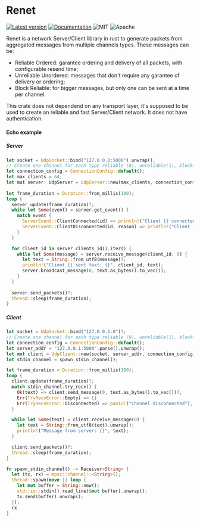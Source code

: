 # Renet
[![Latest version](https://img.shields.io/crates/v/renet.svg)](https://crates.io/crates/renet)
[![Documentation](https://docs.rs/renet/badge.svg)](https://docs.rs/renet)
![MIT](https://img.shields.io/badge/license-MIT-blue.svg)
![Apache](https://img.shields.io/badge/license-Apache-blue.svg)

Renet is a network Server/Client library in rust to generate packets from aggregated messages from multiple channels types. These messages can be:

- Reliable Ordered: garantee ordering and delivery of all packets, with configurable resend time;
- Unreliable Unordered: messages that don't require any garantee of delivery or ordering;
- Block Reliable: for bigger messages, but only one can be sent at a time per channel.

This crate does not dependend on any transport layer, it's supposed to be used to create an reliable and fast Server/Client network.
It does not have authentication.

#### Echo example
##### Server

```rust
let socket = UdpSocket::bind("127.0.0.0:5000").unwrap();
// Create one channel for each type reliable (0), unreliable(1), block(2)
let connection_config = ConnectionConfig::default();
let max_clients = 64;
let mut server: UdpServer = UdpServer::new(max_clients, connection_config, socket)?;
    
let frame_duration = Duration::from_millis(100);
loop {
  server.update(frame_duration)?;
  while let Some(event) = server.get_event() {
    match event {
      ServerEvent::ClientConnected(id) => println!("Client {} connected.", id),
      ServerEvent::ClientDisconnected(id, reason) => println!("Client {} disconnected: {}", id, reason)
    }
  }

  for client_id in server.clients_id().iter() {
    while let Some(message) = server.receive_message(client_id, 0) {
      let text = String::from_utf8(message)?;
      println!("Client {} sent text: {}", client_id, text);
      server.broadcast_message(0, text.as_bytes().to_vec());
    }
  }
        
  server.send_packets()?;
  thread::sleep(frame_duration);
}
```

##### Client
```rust
let socket = UdpSocket::bind("127.0.0.1:0")?;
// Create one channel for each type reliable (0), unreliable(1), block(2)
let connection_config = ConnectionConfig::default();
let server_addr = "127.0.0.1:5000".parse().unwrap();
let mut client = UdpClient::new(socket, server_addr, connection_config)?;
let stdin_channel = spawn_stdin_channel();

let frame_duration = Duration::from_millis(100);
loop {
  client.update(frame_duration)?;
  match stdin_channel.try_recv() {
    Ok(text) => client.send_message(0, text.as_bytes().to_vec())?,
    Err(TryRecvError::Empty) => {}
    Err(TryRecvError::Disconnected) => panic!("Channel disconnected"),
  }

  while let Some(text) = client.receive_message(0) {
    let text = String::from_utf8(text).unwrap();
    println!("Message from server: {}", text);
  }

  client.send_packets()?;
  thread::sleep(frame_duration);
}

fn spawn_stdin_channel() -> Receiver<String> {
  let (tx, rx) = mpsc::channel::<String>();
  thread::spawn(move || loop {
    let mut buffer = String::new();
    std::io::stdin().read_line(&mut buffer).unwrap();
    tx.send(buffer).unwrap();
  });
  rx
}

```
 

